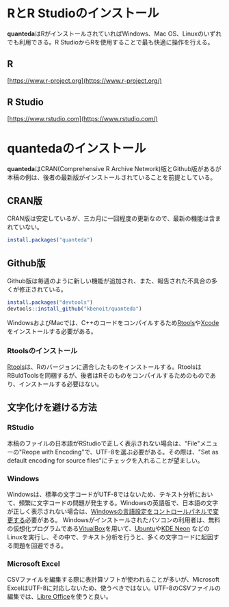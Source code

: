 RとR Studioのインストール
=========================

**quanteda**はRがインストールされていればWindows、Mac OS、Linuxのいずれでも利用できる。R StudioからRを使用することで最も快適に操作を行える。

R
-

[https://www.r-project.org](https://www.r-project.org/)

R Studio
--------

[https://www.rstudio.com](https://www.rstudio.com/)

quantedaのインストール
======================

**quanteda**はCRAN(Comprehensive R Archive Network)版とGithub版があるが本稿の例は、後者の最新版がインストールされていることを前提としている。

CRAN版
------

CRAN版は安定しているが、三カ月に一回程度の更新なので、最新の機能は含まれていない。

``` r
install.packages("quanteda")
```

Github版
--------

Github版は毎週のように新しい機能が追加され、また、報告された不具合の多くが修正されている。

``` r
install.packages("devtools")
devtools::install_github("kbenoit/quanteda")
```

WindowsおよびMacでは、C++のコードをコンパイルするため[Rtools](https://cran.r-project.org/bin/windows/Rtools/)や[Xcode](http://osxdaily.com/2014/02/12/install-command-line-tools-mac-os-x/)をインストールする必要がある。

### Rtoolsのインストール

[Rtools](https://cran.r-project.org/bin/windows/Rtools/)は、Rのバージョンに適合したものをインストールする。RtoolsはRBuldToolsを同梱するが、後者はRそのものをコンパイルするためのものであり、インストールする必要はない。

文字化けを避ける方法
--------------------

### RStudio

本稿のファイルの日本語がRStudioで正しく表示されない場合は、"File"メニューの"Reope with Encoding"で、UTF-8を選ぶ必要がある。その際は、"Set as default encoding for source files"にチェックを入れることが望ましい。

### Windows

Windowsは、標準の文字コードがUTF-8ではないため、テキスト分析において、頻繁に文字コードの問題が発生する。Windowsの英語版で、日本語の文字が正しく表示されない場合は、[Windowsの言語設定をコントロールパネルで変更する](http://koheiw.net/?p=490)必要がある。 Windowsがインストールされたパソコンの利用者は、無料の仮想化プログラムである[VitualBox](https://www.virtualbox.org/)を用いて、[Ubuntu](https://www.ubuntu.com/)や[KDE Neon](https://neon.kde.org/) などのLinuxを実行し、その中で、テキスト分析を行うと、多くの文字コードに起因する問題を回避できる。

### Microsoft Excel

CSVファイルを編集する際に表計算ソフトが使われることが多いが、Microsoft ExcelはUTF-8に対応しないため、使うべきではない。UTF-8のCSVファイルの編集では、[Libre Office](https://www.libreoffice.org/)を使うと良い。
